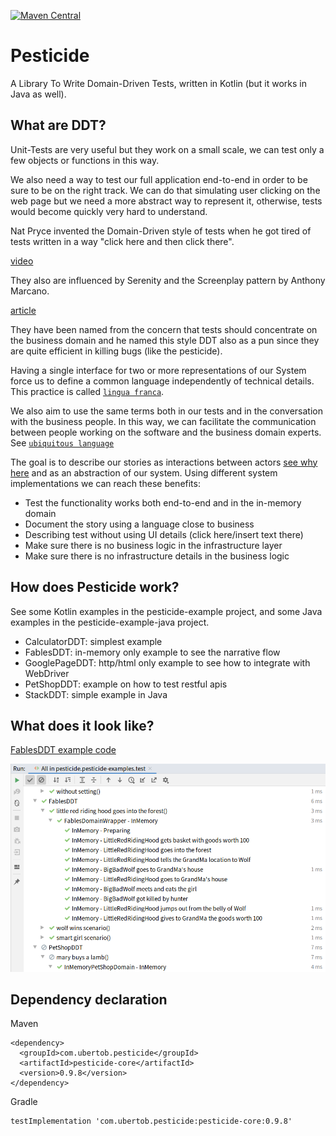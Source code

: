[![Maven Central](https://maven-badges.herokuapp.com/maven-central/com.ubertob.pesticide/pesticide-core/badge.svg?style=plastic)](https://maven-badges.herokuapp.com/maven-central/com.ubertob.pesticide/pesticide-core)

# Pesticide
A Library To Write Domain-Driven Tests, written in Kotlin (but it works in Java as well).

## What are DDT?
Unit-Tests are very useful but they work on a small scale, we can test only a few objects or functions in this way.

We also need a way to test our full application end-to-end in order to be sure to be on the right track. We can do that simulating user clicking on the web page but we need a more abstract way to represent it, otherwise, tests would become quickly very hard to understand.

Nat Pryce invented the Domain-Driven style of tests when he got tired of tests written in a way "click here and then click there".

[video](https://www.youtube.com/watch?v=Fk4rCn4YLLU)

They also are influenced by Serenity and the Screenplay pattern by Anthony Marcano.

[article](https://www.infoq.com/articles/Beyond-Page-Objects-Test-Automation-Serenity-Screenplay/)

They have been named from the concern that tests should concentrate on the business domain and he named this style DDT also as a pun since they are quite efficient in killing bugs (like the pesticide).

Having a single interface for two or more representations of our System force us to define a common language independently of technical details. This practice is called [`lingua franca`](https://wiki.c2.com/?LinguaFrancaPattern).

We also aim to use the same terms both in our tests and in the conversation with the business people. In this way, we can facilitate the communication between people working on the software and the business domain experts. See [`ubiquitous language`](https://martinfowler.com/bliki/UbiquitousLanguage.html)

The goal is to describe our stories as interactions between actors [see why here](https://www.infoq.com/presentations/pragmatic-personas/) and as an abstraction of our system. Using different system implementations we can reach these benefits:

- Test the functionality works both end-to-end and in the in-memory domain
- Document the story using a language close to business
- Describing test without using UI details (click here/insert text there)
- Make sure there is no business logic in the infrastructure layer
- Make sure there is no infrastructure details in the business logic

## How does Pesticide work?
See some Kotlin examples in the pesticide-example project, and some Java examples in the pesticide-example-java project.

- CalculatorDDT: simplest example
- FablesDDT: in-memory only example to see the narrative flow
- GooglePageDDT: http/html only example to see how to integrate with WebDriver
- PetShopDDT: example on how to test restful apis
- StackDDT: simple example in Java

## What does it look like?

[FablesDDT example code](pesticide-examples/src/test/kotlin/com/ubertob/pesticide/examples/fables/FablesDDT.kt)

![tests running](docs/FablesTestRunning.png)

## Dependency declaration
Maven
```
<dependency>
  <groupId>com.ubertob.pesticide</groupId>
  <artifactId>pesticide-core</artifactId>
  <version>0.9.8</version>
</dependency>
```

Gradle
```
testImplementation 'com.ubertob.pesticide:pesticide-core:0.9.8'
```